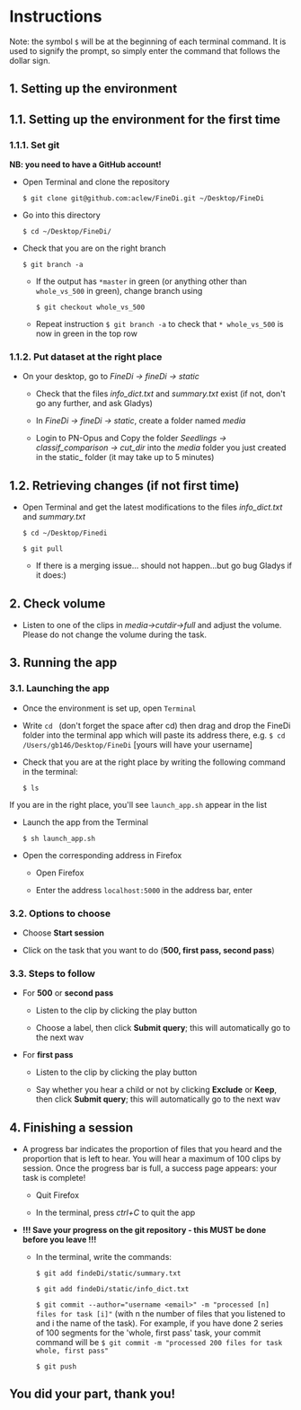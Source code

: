# Instructions

Note: the symbol `$` will be at the beginning of each terminal command. It is used to signify the prompt, so simply enter the command that follows the dollar sign.

## 1. Setting up the environment

## 1.1. Setting up the environment for the first time

### 1.1.1. Set git

__NB: you need to have a GitHub account!__

- Open Terminal and clone the repository

  `$ git clone git@github.com:aclew/FineDi.git ~/Desktop/FineDi`

- Go into this directory

  `$ cd ~/Desktop/FineDi/`

- Check that you are on the right branch

  `$ git branch -a`

  - If the output has `*master` in green (or anything other than `whole_vs_500` in green), change branch using

    `$ git checkout whole_vs_500`
    
  - Repeat instruction `$ git branch -a` to check that `* whole_vs_500` is now in green in the top row


### 1.1.2. Put dataset at the right place

- On your desktop, go to _FineDi -> fineDi -> static_

  - Check that the files _info_dict.txt_ and _summary.txt_ exist (if not, don't go any further, and ask Gladys)

  - In _FineDi -> fineDi -> static_, create a folder named _media_

  - Login to PN-Opus and Copy the folder _Seedlings -> classif_comparison -> cut_dir_ into the  _media_ folder you just created in the static_ folder (it may take up to 5 minutes)

## 1.2. Retrieving changes (if not first time)

- Open Terminal and get the latest modifications to the files _info_dict.txt_ and _summary.txt_

  `$ cd ~/Desktop/Finedi`

  `$ git pull`

  - If there is a merging issue... should not happen...but go bug Gladys if it does:)
  
## 2. Check volume

- Listen to one of the clips in _media->cutdir->full_ and adjust the volume. Please do not change the volume during the task.
  
## 3. Running the app

### 3.1. Launching the app

- Once the environment is set up, open `Terminal`

- Write `cd ` (don't forget the space after cd) then drag and drop the FineDi folder into the terminal app which will paste its address there, e.g. `$ cd /Users/gb146/Desktop/FineDi` [yours will have your username]

- Check that you are at the right place by writing the following command in the terminal:

  `$ ls`

If you are in the right place, you'll see `launch_app.sh` appear in the list

- Launch the app from the Terminal

  `$ sh launch_app.sh`

- Open the corresponding address in Firefox

  - Open Firefox

  - Enter the address `localhost:5000` in the address bar, enter

### 3.2. Options to choose

- Choose __Start session__

- Click on the task that you want to do (__500, first pass, second pass__)

### 3.3. Steps to follow

- For __500__ or __second pass__

  - Listen to the clip by clicking the play button

  - Choose a label, then click __Submit query__; this will automatically go to the next wav

- For __first pass__

  - Listen to the clip by clicking the play button

  - Say whether you hear a child or not by clicking __Exclude__ or __Keep__, then click __Submit query__; this will automatically go to the next wav

## 4. Finishing a session

- A progress bar indicates the proportion of files that you heard and the proportion that is left to hear. You will hear a maximum of 100 clips by session. Once the progress bar is full, a success page appears: your task is complete!

  - Quit Firefox

  - In the terminal, press _ctrl+C_ to quit the app

- __!!! Save your progress on the git repository - this MUST be done before you leave !!!__

  - In the terminal, write the commands:

    `$ git add findeDi/static/summary.txt`

    `$ git add findeDi/static/info_dict.txt`

    `$ git commit --author="username <email>" -m "processed [n] files for task [i]"` (with n the number of files that you listened to and i the name of the task). For example, if you have done 2 series of 100 segments for the 'whole, first pass' task, your commit command will be `$ git commit -m "processed 200 files for task whole, first pass"`

    `$ git push`


## You did your part, thank you!
